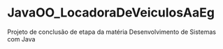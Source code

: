 # JavaOO_LocadoraDeVeiculosAaEg
Projeto de conclusão de etapa da matéria Desenvolvimento de Sistemas com Java
